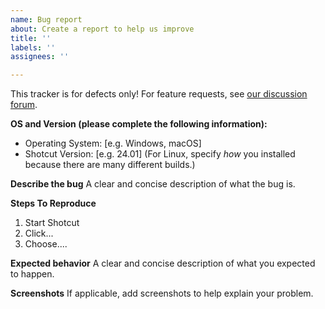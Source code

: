 ```yaml
---
name: Bug report
about: Create a report to help us improve
title: ''
labels: ''
assignees: ''

---
```


This tracker is for defects only! For feature requests, see [our discussion forum](https://forum.shotcut.org/).

**OS and Version (please complete the following information):**
 - Operating System: [e.g. Windows, macOS]
 - Shotcut Version: [e.g. 24.01] (For Linux, specify *how* you installed because there are many different builds.)

**Describe the bug**
A clear and concise description of what the bug is.

**Steps To Reproduce**
1. Start Shotcut
2. Click...
3. Choose....

**Expected behavior**
A clear and concise description of what you expected to happen.

**Screenshots**
If applicable, add screenshots to help explain your problem.
